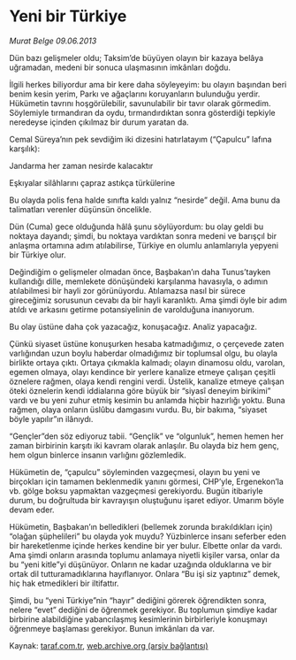 # Yeni bir Türkiye

*Murat Belge 09.06.2013*

<div class="yazi"><p>Dün bazı gelişmeler oldu; Taksim’de büyüyen olayın bir kazaya belâya uğramadan, medeni bir sonuca ulaşmasının imkânları doğdu.</p>
<p>İlgili herkes biliyordur ama bir kere daha söyleyeyim: bu olayın başından beri benim kesin yerim, Parkı ve ağaçlarını koruyanların bulunduğu yerdir. Hükümetin tavrını hoşgörülebilir, savunulabilir bir tavır olarak görmedim. Söylemiyle tırmandıran da oydu, tırmandırdıktan sonra gösterdiği tepkiyle neredeyse içinden çıkılmaz bir durum yaratan da.</p>
<p>Cemal Süreya’nın pek sevdiğim iki dizesini hatırlatayım (“Çapulcu” lafına karşılık):</p>
<p>Jandarma her zaman nesirde kalacaktır</p>
<p>Eşkıyalar silâhlarını çapraz astıkça türkülerine</p>
<p>Bu olayda polis fena halde sınıfta kaldı  yalnız “nesirde” değil. Ama bunu da talimatları verenler düşünsün öncelikle.</p>
<p>Dün (Cuma) gece olduğunda hâlâ şunu söylüyordum: bu olay geldi bu noktaya dayandı; şimdi, bu noktaya vardıktan sonra medeni ve barışçıl bir anlaşma ortamına adım atılabilirse, Türkiye en olumlu anlamlarıyla yepyeni bir Türkiye olur.</p>
<p>Değindiğim o gelişmeler olmadan önce, Başbakan’ın daha Tunus’tayken kullandığı dille, memlekete dönüşündeki karşılanma havasıyla, o adımın atılabilmesi bir hayli zor görünüyordu. Atılamazsa nasıl bir sürece gireceğimiz sorusunun cevabı da bir hayli karanlıktı. Ama şimdi öyle bir adım atıldı ve arkasını getirme potansiyelinin de varolduğuna inanıyorum.</p>
<p>Bu olay üstüne daha çok yazacağız, konuşacağız. Analiz yapacağız.</p>
<p>Çünkü siyaset üstüne konuşurken hesaba katmadığımız, o çerçevede zaten varlığından uzun boylu haberdar olmadığımız bir toplumsal olgu, bu olayla birlikte ortaya çıktı. Ortaya çıkmakla kalmadı; olayın dinamosu oldu, varolan, egemen olmaya, olayı kendince bir yerlere kanalize etmeye çalışan çeşitli öznelere rağmen, olaya kendi rengini verdi. Üstelik, kanalize etmeye çalışan öteki öznelerin  kendi iddialarına göre  büyük bir “siyasî deneyim birikimi” vardı ve bu yeni zuhur etmiş kesimin bu anlamda hiçbir hazırlığı yoktu. Buna rağmen, olaya onların üslûbu damgasını vurdu. Bu, bir bakıma, “siyaset böyle yapılır”ın ilânıydı.</p>
<p>“Gençler”den söz ediyoruz tabii. “Gençlik” ve “olgunluk”, hemen hemen her zaman birbirinin karşıtı iki kavram olarak anlaşılır. Bu olayda biz hem genç, hem olgun binlerce insanın varlığını gözlemledik.</p>
<p>Hükümetin de, “çapulcu” söyleminden vazgeçmesi, olayın bu yeni ve birçokları için tamamen beklenmedik yanını görmesi, CHP’yle, Ergenekon’la vb. gölge boksu yapmaktan vazgeçmesi gerekiyordu. Bugün itibariyle durum, bu doğrultuda bir kavrayışın oluştuğunu işaret ediyor. Umarım böyle devam eder.</p>
<p>Hükümetin, Başbakan’ın belledikleri (bellemek zorunda bırakıldıkları için) “olağan şüphelileri” bu olayda yok muydu? Yüzbinlerce insanı seferber eden bir hareketlenme içinde herkes kendine bir yer bulur. Elbette onlar da vardı. Ama şimdi onların arasında toplumu anlamaya niyetli kişiler varsa, onlar da bu “yeni kitle”yi düşünüyor. Onların ne kadar uzağında olduklarına ve bir ortak dil tutturamadıklarına hayıflanıyor. Onlara “Bu işi siz yaptınız” demek, hiç hak etmedikleri bir iltifattır.</p>
<p>Şimdi, bu “yeni Türkiye”nin “hayır” dediğini görerek öğrendikten sonra, nelere “evet” dediğini de öğrenmek gerekiyor. Bu toplumun şimdiye kadar birbirine alabildiğine yabancılaşmış kesimlerinin birbirleriyle konuşmayı öğrenmeye başlaması gerekiyor. Bunun imkânları da var.</p>
</div>

Kaynak: [taraf.com.tr](http://www.taraf.com.tr:80/murat-belge/makale-yeni-bir-turkiye.htm), [web.archive.org (arşiv bağlantısı)](http://web.archive.org/web/20130611013631/http://www.taraf.com.tr:80/murat-belge/makale-yeni-bir-turkiye.htm)
